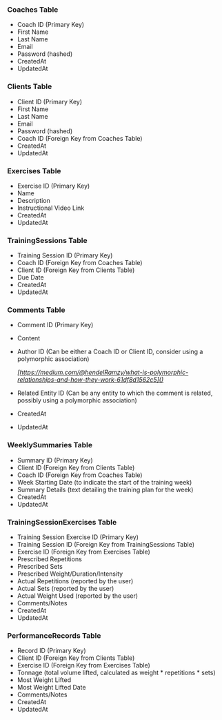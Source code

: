 ### Coaches Table

* Coach ID (Primary Key)
* First Name
* Last Name
* Email
* Password (hashed)
* CreatedAt
* UpdatedAt

### Clients Table

* Client ID (Primary Key)
* First Name
* Last Name
* Email
* Password (hashed)
* Coach ID (Foreign Key from Coaches Table)
* CreatedAt
* UpdatedAt

### Exercises Table

* Exercise ID (Primary Key)
* Name
* Description
* Instructional Video Link
* CreatedAt
* UpdatedAt

### TrainingSessions Table

* Training Session ID (Primary Key)
* Coach ID (Foreign Key from Coaches Table)
* Client ID (Foreign Key from Clients Table)
* Due Date
* CreatedAt
* UpdatedAt

### Comments Table

* Comment ID (Primary Key)
* Content
* Author ID (Can be either a Coach ID or Client ID, consider using a polymorphic association)

  *[https://medium.com/@hendelRamzy/what-is-polymorphic-relationships-and-how-they-work-61df8d1562c5]()*
* Related Entity ID (Can be any entity to which the comment is related, possibly using a polymorphic association)
* CreatedAt
* UpdatedAt

### WeeklySummaries Table

* Summary ID (Primary Key)
* Client ID (Foreign Key from Clients Table)
* Coach ID (Foreign Key from Coaches Table)
* Week Starting Date (to indicate the start of the training week)
* Summary Details (text detailing the training plan for the week)
* CreatedAt
* UpdatedAt

### TrainingSessionExercises Table

* Training Session Exercise ID (Primary Key)
* Training Session ID (Foreign Key from TrainingSessions Table)
* Exercise ID (Foreign Key from Exercises Table)
* Prescribed Repetitions
* Prescribed Sets
* Prescribed Weight/Duration/Intensity
* Actual Repetitions (reported by the user)
* Actual Sets (reported by the user)
* Actual Weight Used (reported by the user)
* Comments/Notes
* CreatedAt
* UpdatedAt

### PerformanceRecords Table

* Record ID (Primary Key)
* Client ID (Foreign Key from Clients Table)
* Exercise ID (Foreign Key from Exercises Table)
* Tonnage (total volume lifted, calculated as weight * repetitions * sets)
* Most Weight Lifted
* Most Weight Lifted Date
* Comments/Notes
* CreatedAt
* UpdatedAt
